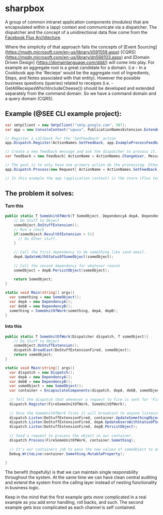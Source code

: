 # sharpbox
A group of common intranet application components (modules) that are encapsulated within a (app) context and communicate via a dispatcher. The dispatcher and the concept of a unidirectional data flow come from the [Facebook Flux Architecture](http://facebook.github.io/flux/docs/overview.html).

Where the simplicity of that approach fails the concepts of [Event Sourcing] (https://msdn.microsoft.com/en-us/library/jj591559.aspx) [CQRS] (https://msdn.microsoft.com/en-us/library/dn568103.aspx) and [Domain Driven Design] (https://domainlanguage.com/ddd/) will come into play. For example an aggregate root is a great candidate for a domain. (i.e - In a Cookbook app the 'Reciepe' would be the aggregate root of Ingredients, Steps, and Notes associated with that entity). However the possible business questions (queries) related to receipes (i.e. - GetAllReceipesWhichIncludeCheese()) should be developed and extended separately from the command domain. So we have a command domain and a query domain (CQRS).

## Example (@SEE CLI example project):

```c#
var smtpClient = new SmtpClient("smtp.google.com", 587);
var app = new ConsoleContext("ugwua", PublicationNamesExtension.ExtendedPubList, ActionNames.DefaultActionList(), smtpClient);

// Register a callback for the 'SetFeedback' action
app.Dispatch.Register(ActionNames.SetFeedback, app.ExampleProcessFeedback);

// Create a new feedback message and ask the dispatcher to process it.
var feedback = new Feedback{ ActionName = ActionNames.ChangeUser, Message = "Meaningless message", Successful = true};

// The goal is to only have one primary action do the processing. Other system monitoring events may also be called (auditing for example).
app.Dispatch.Process(new Request{ ActionName = ActionNames.SetFeedback, Message = "A test to set the feedback", Entity = feedback, RequestId = 0, Type = typeof(Feedback), UserId = app.Dispatch.CurrentUserId});

// In this example the app (application context) is the store (Flux term) and container for it's own components. So it's // responsible for processing actions and passing those updates to its components.
```
## The problem it solves:

#### Turn this
```c#
public static T SomeUnitOfWork(T SomeObject, DependencyA depA, DependencyB depB){
    // Do Stuff to Object
    someObject.DoStuffExtension();
    // Run a check
    if(someObject.ResultOfExtension > 5){
      // Do Other stuff.
    }
    
    // Call the first dependency to do something like send email.
    depA.UpdateWithStatusOfSomeObject(someObject);
    
    // Call the second dependency for whatever reason
    someObject = depB.PersistObject(someObject);
    
    return SomeObject;
}

static void Main(string[] args){
  var something = new SomeObject();
  var depA = new DependencyA();
  var debB = new DependencyB();
  something = SomeUnitOfWork(something, depA, depB);
}
```

#### Into this

```c#
public static T SomeUnitOfWork(Dispatcher dispatch, T someObject){
    // Do Stuff to Object
    someObject.DoStuffExtension();
    dispatch.BroadCast(DoStuffExtensionFired, someObject);
    return someObject;
}

static void Main(string[] args){
  var dispatch = new Dispatch();
  var depA = new DependencyA();
  var debB = new DependencyB();
  var someObject = new SomeObject();
  var container = EncapsulateComponents(dispatch, depA, debB, someObject);
  
  // Tell the dispatch that whenever a request to fire is sent for 'FireSomeUnitOfWork' to pass the request to the 'SomeUnitOfWork' callback.
  dispatch.Register(FireSomeUnitOfWork, SomeUnitOfWork);
  
  // Once the SomeUnitOfWork fires it will broadcast to anyone listening. Below we'll register some listeners.
  dispatch.Listen(DoStuffExtensionFired, container.UpdateSomethingObject);
  dispatch.Listen(DoStuffExtensionFired, depA.UpdateUsersWithStatusOfSomeObject);
  dispatch.Listen(DoStuffExtensionFired, depB.PersistObject);
  
  // Send a request to process the object in our container.
  dispatch.Process(FireSomeUnitOfWork, container.Something);
  
  // It's our containers job to pass the new values of someObject to any components that might need it.
  Debug.WriteLine(container.Something.MutableProperty);
  
}
```

The benefit (hopefully) is that we can maintain single responsbility throughout the system. At the same time we can have clean central auditing and extend the system from the calling layer instead of nesting functionality in business logic. 

Keep in the mind that the first example gets *more* complicated in a real example as you add error handling, roll backs, and such. The second example gets *less* complicated as each channel is self contained.
